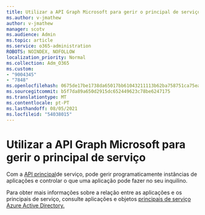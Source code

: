 ```yaml
---
title: Utilizar a API Graph Microsoft para gerir o principal de serviço
ms.author: v-jmathew
author: v-jmathew
manager: scotv
ms.audience: Admin
ms.topic: article
ms.service: o365-administration
ROBOTS: NOINDEX, NOFOLLOW
localization_priority: Normal
ms.collection: Adm_O365
ms.custom:
- "9004345"
- "7848"
ms.openlocfilehash: 0675de17be1738da65017bb61043211113b62ba758751ca75ea4926683006e38
ms.sourcegitcommit: b5f7da89a650d2915dc652449623c78be6247175
ms.translationtype: MT
ms.contentlocale: pt-PT
ms.lasthandoff: 08/05/2021
ms.locfileid: "54038015"
---
```

# <a name="use-microsoft-graph-api-to-manage-service-principal"></a>Utilizar a API Graph Microsoft para gerir o principal de serviço

Com a [API principal](https://docs.microsoft.com/graph/api/resources/serviceprincipal)de serviço, pode gerir programaticamente instâncias de aplicações e controlar o que uma aplicação pode fazer no seu inquilino.

Para obter mais informações sobre a relação entre as aplicações e os principais de serviço, consulte aplicações e objetos [principais de serviço Azure Active Directory.](https://docs.microsoft.com/azure/active-directory/develop/app-objects-and-service-principals)
